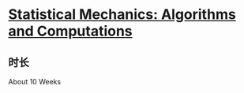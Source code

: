 # [Statistical Mechanics: Algorithms and Computations](https://www.coursera.org/learn/statistical-mechanics/home/welcome)

## 时长
About 10 Weeks